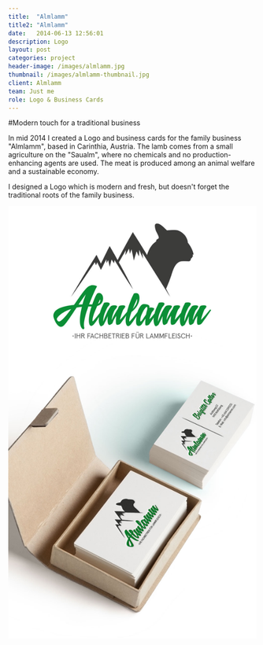 ```yaml
---
title:  "Almlamm"
title2: "Almlamm"
date:   2014-06-13 12:56:01
description: Logo
layout: post
categories: project
header-image: /images/almlamm.jpg
thumbnail: /images/almlamm-thumbnail.jpg
client: Almlamm
team: Just me
role: Logo & Business Cards
---
```


#Modern touch for a traditional business

In mid 2014 I created a Logo and business cards for the family business "Almlamm", based in Carinthia, Austria.
The lamb comes from a small agriculture on the "Saualm", where no chemicals and no production-enhancing agents are used. The meat is produced among an animal welfare and a sustainable economy. 

I designed a Logo which is modern and fresh, but doesn't forget the traditional roots of the family business.

<img src="/images/almlamm-post.jpg">
